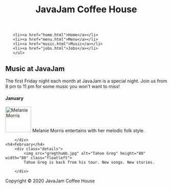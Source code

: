 <!DOCTYPE html>

<html lang="en">
<head>
	<title>JavaJam Coffee House</title>
	<meta charset="utf-8">
	<link rel="stylesheet" href="javajam.css">
</head>
<body>
<div id="wrapper">
<header>
	<h1>JavaJam Coffee House</h1>
</header>
<nav>
	<ul>
	
	<li><a href="home.html">Home</a></li>
	<li><a href="menu.html">Menu</a></li>
	<li><a href="music.html">Music</a></li>
	<li><a href="jobs.html">Jobs</a></li>
	</ul>
</nav>
<main>
	<div id="heroguitar"></div>
	<h2>Music at JavaJam</h2>
	<p>The first Friday night each month at JavaJam is a special night. Join us from 8 pm to 11 pm for some music you won&#39;t want to miss!</p>
	<h4>January</h4>
		<div class="details">
			<img src="melaniethumb.jpg" alt="Melanie Morris" height="80" width="80" class="floatleft">
			Melanie Morris entertains with her melodic folk style.
			
		</div>
	<h4>February</h4>
		<div class="details">
			<img src="gregthumb.jpg" alt="Tahoe Greg" height="80" width="80" class="floatleft">
			Tahoe Greg is back from his tour. New songs. New stories.
		
		</div>
</main>
	<footer>Copyright &copy; 2020 JavaJam Coffee House<br>
	<i>
	</footer>
</div>
</body>
</html>

